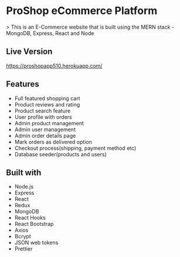 <h1>ProShop eCommerce Platform</h1>
> This is an E-Commerce website that is built using the MERN stack - MongoDB, Express, React and Node


## Live Version
https://proshopapp510.herokuapp.com/


## Features
 - Full featured shopping cart
 - Product reviews and rating
 - Product search feature
 - User profile with orders
 - Admin product management
 - Admin user management
 - Admin order details page
 - Mark orders as delivered option
 - Checkout process(shipping, payment method etc)
 - Database seeder(products and users)


## Built with 
 - Node.js
 - Express
 - React
 - Redux
 - MongoDB
 - React Hooks
 - React Bootstrap
 - Axios
 - Bcrypt
 - JSON web tokens
 - Prettier
